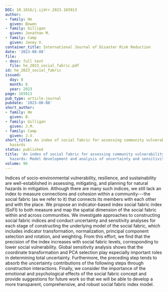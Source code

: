 ```yaml
---
DOI: 10.1016/j.ijdrr.2023.103913
author:
- family: He
  given: Bowen
- family: Gilligan
  given: Jonathan M.
- family: Camp
  given: Janey V.
container_title: International Journal of Disaster Risk Reduction
date: '2023-08-08'
file:
- desc: full text
  file: he_2023_social_fabric.pdf
id: he_2023_social_fabric
issued:
  day: 8
  month: 8
  year: 2023
page: 103913
pub_type: article-journal
pubdate: '2023-08-08'
short_author:
- family: He
  given: B.
- family: Gilligan
  given: J.M.
- family: Camp
  given: J.V.
short_title: An index of social fabric for assessing community vulnerability to natural
  hazards
status: published
title: 'An index of social fabric for assessing community vulnerability to natural
  hazards: Model development and analysis of uncertainty and sensitivity'
volume: 96
---
```

Indices of socio-environmental vulnerability, resilience, and sustainability are well-established in assessing, mitigating, and planning for natural hazards in mitigation. Although there are many such indices, we still lack an index to measure connections and cohesion within a community---the social fabric (as we refer to it) that connects its members with each other and with the place. We propose an indicator-based index social fabric index (SoFI) to both measure and map the spatial dimension of the social fabric within and across communities. We investigate approaches to constructing social fabric indices and conduct uncertainty and sensitivity analyses for each stage of constructing the underlying model of the social fabric, which includes indicator transformation, normalization, principal component selection and rotation, and weighting. From this effort, we find that the precision of the index increases with social fabric levels, corresponding to lower social vulnerability. Global sensitivity analysis shows that the coordinate transformation and PCA selection play especially important roles in determining total uncertainty. Furthermore, the preceding step tends to absorb the uncertainty contributions of the following steps through construction interactions. Finally, we consider the importance of the emotional and psychological effects of the social fabric concept and provide suggestions for future work so that we will be able to develop a more transparent, comprehensive, and robust social fabric index model.
